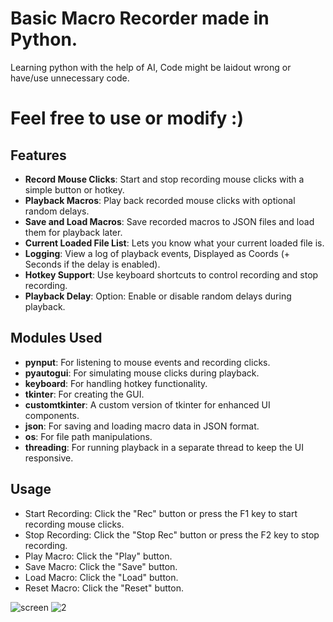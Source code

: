 # Basic Macro Recorder made in Python.

  Learning python with the help of AI, Code might be laidout wrong or have/use unnecessary code.

# Feel free to use or modify :)


## Features

- **Record Mouse Clicks**: Start and stop recording mouse clicks with a simple button or hotkey.
- **Playback Macros**: Play back recorded mouse clicks with optional random delays.
- **Save and Load Macros**: Save recorded macros to JSON files and load them for playback later.
- **Current Loaded File List**: Lets you know what your current loaded file is.
- **Logging**: View a log of playback events, Displayed as Coords (+ Seconds if the delay is enabled).
- **Hotkey Support**: Use keyboard shortcuts to control recording and stop recording.
- **Playback Delay**:  Option: Enable or disable random delays during playback.

## Modules Used

- **pynput**: For listening to mouse events and recording clicks.
- **pyautogui**: For simulating mouse clicks during playback.
- **keyboard**: For handling hotkey functionality.
- **tkinter**: For creating the GUI.
- **customtkinter**: A custom version of tkinter for enhanced UI components.
- **json**: For saving and loading macro data in JSON format.
- **os**: For file path manipulations.
- **threading**: For running playback in a separate thread to keep the UI responsive.


## Usage

 - Start Recording: Click the "Rec" button or press the F1 key to start recording mouse clicks.
 - Stop Recording: Click the "Stop Rec" button or press the F2 key to stop recording.
 - Play Macro: Click the "Play" button. 
 - Save Macro: Click the "Save" button. 
 - Load Macro: Click the "Load" button.
 - Reset Macro: Click the "Reset" button. 
 
   
![screen](https://github.com/user-attachments/assets/432f7413-e0fc-4dc7-81bc-e43676d6d24d)
![2](https://github.com/user-attachments/assets/64a18dba-23b8-4323-9093-8813149e69b8)



